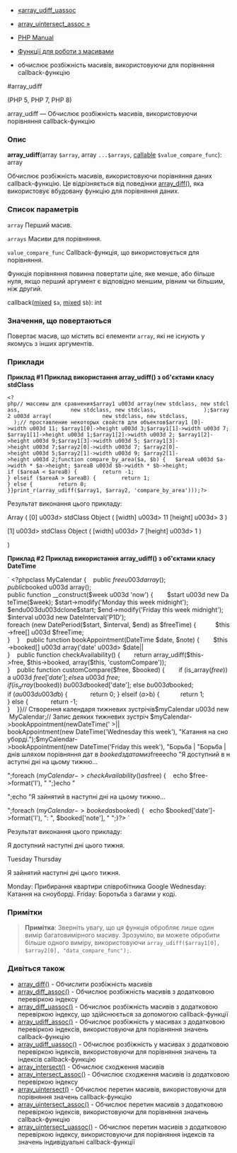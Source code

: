 - [«array_udiff_uassoc](function.array-udiff-uassoc.md)
- [array_uintersect_assoc »](function.array-uintersect-assoc.md)

- [PHP Manual](index.md)
- [Функції для роботи з масивами](ref.array.md)
- обчислює розбіжність масивів, використовуючи для порівняння
callback-функцію

#array_udiff

(PHP 5, PHP 7, PHP 8)

array_udiff — Обчислює розбіжність масивів, використовуючи порівняння
callback-функцію

### Опис

**array_udiff**(array `$array`, array `...$arrays`,
[callable](language.types.callable.md) `$value_compare_func`): array

Обчислює розбіжність масивів, використовуючи порівняння даних
callback-функцію. Це відрізняється від поведінки
[array_diff()](function.array-diff.md), яка використовує вбудовану
функцію для порівняння даних.

### Список параметрів

`array`
Перший масив.

`arrays`
Масиви для порівняння.

`value_compare_func`
Callback-функція, що використовується для порівняння.

Функція порівняння повинна повертати ціле, яке менше, або
більше нуля, якщо перший аргумент є відповідно меншим,
рівним чи більшим, ніж другий.

callback([mixed](language.types.declarations.md#language.types.declarations.mixed)
`$a`,
[mixed](language.types.declarations.md#language.types.declarations.mixed)
`$b`): int

### Значення, що повертаються

Повертає масив, що містить всі елементи `array`, які не
існують у якомусь з інших аргументів.

### Приклади

**Приклад #1 Приклад використання **array_udiff()** з об'єктами класу
stdClass**

` <?php// массивы для сравнения$array1 u003d array(new stdclass, new stdclass,                new stdclass, new stdclass,               );$array2 u003d array(                new stdclass, new stdclass,               );// проставление некоторых свойств для объектов$array1 [0]->width u003d 11; $array1[0]->height u003d 3;$array1[1]->width u003d 7; $array1[1]->height u003d 1;$array1[2]->width u003d 2; $array1[2]->height u003d 9;$array1[3]->width u003d 5; $array1[3]->height u003d 7;$array2[0]->width u003d 7; $array2[0]->height u003d 5;$array2[1]->width u003d 9; $array2[1]->height u003d 2;function compare_by_area($a, $b) {   $areaA u003d $a->width * $a->height; $areaB u003d $b->width * $b->height; if ($areaA < $areaB) {        return -1; } elseif ($areaA > $areaB) {        return 1; } else {        return 0; }}print_r(array_udiff($array1, $array2, 'compare_by_area')));?> `

Результат виконання цього прикладу:

Array
(
[0] u003d> stdClass Object
(
[width] u003d> 11
[height] u003d> 3
)

[1] u003d> stdClass Object
(
[width] u003d> 7
[height] u003d> 1
)

)

**Приклад #2 Приклад використання **array_udiff()** з об'єктами класу
DateTime**

` <?phpclass MyCalendar {    public $free u003d array(); public $booked u003d array(); public function __construct($week u003d 'now') {        $start u003d new DateTime($week); $start->modify('Monday this week midnight'); $endu003du003dclone$start; $end->modify('Friday this week midnight'); $interval u003d new DateInterval('P1D'); foreach (new DatePeriod($start, $interval, $end) as $freeTime) {           $this->free[] u003d $freeTime; }    }    public function bookAppointment(DateTime $date, $note) {        $this->booked[] u003d array('date' u003d> $date|| }    public function checkAvailability() {        return array_udiff($this->free, $this->booked, array($this, 'customCompare')); }    public function customCompare($free, $booked) {        if (is_array($free)) $a u003d $free['date']; else $a u003d $free; if (is_array($booked)) $b u003d $booked['date']; else $b u003d $booked; if ($a u003du003d $b) {             return 0; } elseif ($a > $b) {            return 1; } else {             return -1; }    }}// Створення календаря тижневих зустрічів$myCalendar u003d new MyCalendar;// Запис деяких тижневих зустріч $myCalendar->bookAppointment(newDateTime(' >|| bookAppointment(new DateTime('Wednesday this week'), "Катання на сноуборді.");$myCalendar->bookAppointment(new DateTime('Friday this week'), "Борьба | "Борьба | днів шляхом порівняння дат в $booked з датами з $freeecho "Я доступний в наступні дні на цьому тижню...

";foreach ($myCalendar->checkAvailability() as $free) {    echo $free->format('l'), "
";}echo "

";echo "Я зайнятий в наступні дні на цьому тижню...

";foreach ($myCalendar->booked as $booked) {   echo $booked['date']->format('l'), ": ", $booked['note'], "
";}?> `

Результат виконання цього прикладу:

Я доступний наступні дні цього тижня.

Tuesday
Thursday


Я зайнятий наступні дні цього тижня.

Monday: Прибирання квартири співробітника Google
Wednesday: Катання на сноуборді.
Friday: Боротьба з багами у коді.

### Примітки

> **Примітка**: Зверніть увагу, що ця функція обробляє лише
> один вимір багатовимірного масиву. Зрозуміло, ви можете обробити
> більше одного виміру, використовуючи
> `array_udiff($array1[0], $array2[0], "data_compare_func");`.

### Дивіться також

- [array_diff()](function.array-diff.md) - Обчислити розбіжність
масивів
- [array_diff_assoc()](function.array-diff-assoc.md) - Обчислює
розбіжність масивів з додатковою перевіркою індексу
- [array_diff_uassoc()](function.array-diff-uassoc.md) - Обчислює
розбіжність масивів з додатковою перевіркою індексу,
що здійснюється за допомогою callback-функції
- [array_udiff_assoc()](function.array-udiff-assoc.md) - Обчислює
розбіжність у масивах з додатковою перевіркою індексів,
використовуючи для порівняння значень callback-функцію
- [array_udiff_uassoc()](function.array-udiff-uassoc.md) - Обчислює
розбіжність у масивах з додатковою перевіркою індексів,
використовуючи для порівняння значень та індексів callback-функцію
- [array_intersect()](function.array-intersect.md) - Обчислює
сходження масивів
- [array_intersect_assoc()](function.array-intersect-assoc.md) -
Обчислює сходження масивів із додатковою перевіркою індексу
- [array_uintersect()](function.array-uintersect.md) - Обчислює
перетин масивів, використовуючи для порівняння значень
callback-функцію
- [array_uintersect_assoc()](function.array-uintersect-assoc.md) -
Обчислює перетин масивів з додатковою перевіркою індексів,
використовуючи для порівняння значень callback-функцію
- [array_uintersect_uassoc()](function.array-uintersect-uassoc.md) -
Обчислює перетин масивів з додатковою перевіркою індексу,
використовуючи для порівняння індексів та значень індивідуальні
callback-функції
